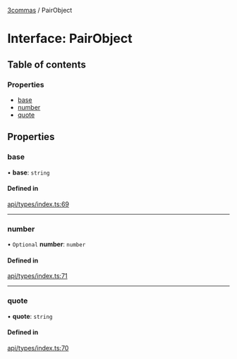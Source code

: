 [3commas](../README.md) / PairObject

# Interface: PairObject

## Table of contents

### Properties

- [base](PairObject.md#base)
- [number](PairObject.md#number)
- [quote](PairObject.md#quote)

## Properties

### base

• **base**: `string`

#### Defined in

[api/types/index.ts:69](https://github.com/ozum/3commas/blob/b88be19/src/api/types/index.ts#L69)

---

### number

• `Optional` **number**: `number`

#### Defined in

[api/types/index.ts:71](https://github.com/ozum/3commas/blob/b88be19/src/api/types/index.ts#L71)

---

### quote

• **quote**: `string`

#### Defined in

[api/types/index.ts:70](https://github.com/ozum/3commas/blob/b88be19/src/api/types/index.ts#L70)
